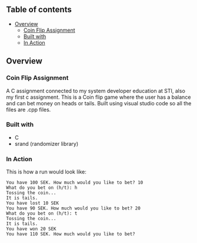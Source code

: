 ## Table of contents

- [Overview](#overview)
  - [Coin Flip Assignment](#coin-flip-assignment)
  - [Built with](#built-with)
  - [In Action](#in-action)

## Overview
### Coin Flip Assignment

A C assignment connected to my system developer education at STI, also my first c assignment.
This is a Coin flip game where the user has a balance and can bet money on heads or tails.
Built using visual studio code so all the files are .cpp files.


### Built with

- C
- srand (randomizer library)

### In Action
This is how a run would look like:
```
You have 100 SEK. How much would you like to bet? 10
What do you bet on (h/t): h
Tossing the coin...
It is tails.
You have lost 10 SEK
You have 90 SEK. How much would you like to bet? 20
What do you bet on (h/t): t
Tossing the coin...
It is tails.
You have won 20 SEK
You have 110 SEK. How much would you like to bet?
```

